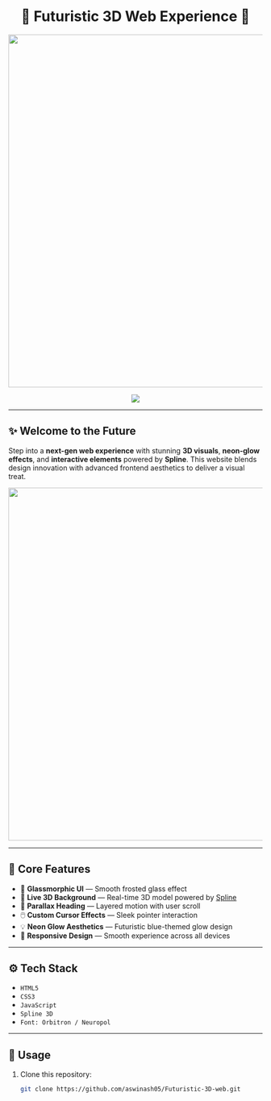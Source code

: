<h1 align="center">🚀 Futuristic 3D Web Experience 🌌</h1>

<p align="center">
  <img src="3dweb1.jpg" width="700"/>
</p>

<p align="center">
  <a href="https://aswinash05.github.io/Futuristic-3D-web/" target="_blank">
    <img src="https://img.shields.io/badge/Live-Demo-00ffff?style=for-the-badge&logo=github&logoColor=black" />
  </a>
</p>

---

## ✨ Welcome to the Future

Step into a **next-gen web experience** with stunning **3D visuals**, **neon-glow effects**, and **interactive elements** powered by **Spline**. This website blends design innovation with advanced frontend aesthetics to deliver a visual treat.

<p align="center">
  <img src="3dweb.jpg" width="700"/>
</p>

---

## 🧠 Core Features

- 🧊 **Glassmorphic UI** — Smooth frosted glass effect
- 🌌 **Live 3D Background** — Real-time 3D model powered by [Spline](https://spline.design/)
- 🌠 **Parallax Heading** — Layered motion with user scroll
- 🖱️ **Custom Cursor Effects** — Sleek pointer interaction
- 💡 **Neon Glow Aesthetics** — Futuristic blue-themed glow design
- 📱 **Responsive Design** — Smooth experience across all devices

---

## ⚙️ Tech Stack

- `HTML5`
- `CSS3`
- `JavaScript`
- `Spline 3D`
- `Font: Orbitron / Neuropol`

---

## 🧩 Usage

1. Clone this repository:
   ```bash
   git clone https://github.com/aswinash05/Futuristic-3D-web.git
